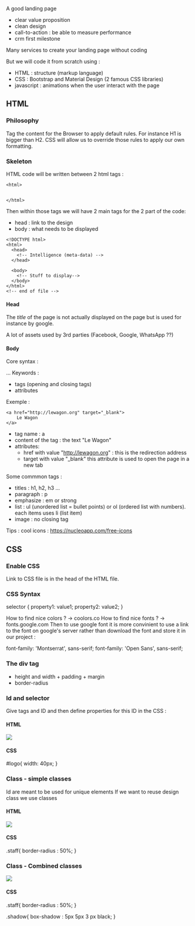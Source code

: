 
A good landing page
- clear value proposition
- clean design
- call-to-action : be able to measure performance
- crm first milestone

Many services to create your landing page without coding

But we will code it from scratch using :
- HTML : structure (markup language)
- CSS : Bootstrap and Material Design (2 famous CSS libraries)
- javascript : animations when the user interact with the page


## HTML

### Philosophy
Tag the content for the Browser to apply default rules. For instance H1 is bigger than H2. CSS will allow us to override those rules to apply our own formatting.

### Skeleton
HTML code will be written between 2 html tags :

```
<html>


</html>
```

Then within those tags we will have 2 main tags for the 2 part of the code:
- head : link to the design
- body : what needs to be displayed

```
<!DOCTYPE html>
<html>
  <head>
    <!-- Intelligence (meta-data) -->
  </head>

  <body>
    <!-- Stuff to display-->
  </body>
</html>
<!-- end of file -->
```

#### Head

The *title* of the page is not actually displayed on the page but is used for instance by google.

A lot of assets used by 3rd parties (Facebook, Google, WhatsApp ??)

#### Body

Core syntax :

<element attr="sthg"> ... </element>
Keywords :
- tags (opening and closing tags)
- attributes

Exemple :
```
<a href="http://lewagon.org" target="_blank">
    Le Wagon
</a>
```
- tag name : a
- content of the tag : the text "Le Wagon"
- attributes:
    - href with value "http://lewagon.org" : this is the redirection address
    - target with value "_blank" this attribute is used to open the page in a new tab

Some commmon tags :
- titles : h1, h2, h3 ...
- paragraph : p
- emphasize : em or strong
- list : ul (unordered list = bullet points) or ol (ordered list with numbers). each items uses li (list item)
- image : no closing tag

Tips : cool icons : https://nucleoapp.com/free-icons


## CSS

### Enable CSS
Link to CSS file is in the head of the HTML file.
<link rel="stylesheet" href="style.css">

### CSS Syntax
selector {
    property1: value1;
    property2: value2;
}

How to find nice colors ? -> coolors.co
How to find nice fonts  ? -> fonts.google.com
Then to use google font it is more convinient to use a link to the font on google's server rather than download the font and store it in our project :
<link href="https://fonts.googleapis.com/css2?family=Montserrat:ital,wght@1,600&family=Open+Sans:wght@300;400&display=swap" rel="stylesheet">
font-family: 'Montserrat', sans-serif;
font-family: 'Open Sans', sans-serif;


### The div tag

- height and width + padding + margin
- border-radius

### Id and selector

Give tags and ID and then define properties for this ID in the CSS :

#### HTML

<img src='logo.png' id="logo">

#### CSS

#logo{
    width: 40px;
}

### Class - simple classes

Id are meant to be used for unique elements
If we want to reuse design class we use classes

#### HTML

<img src='paul.png' id="staff">


#### CSS

.staff{
    border-radius : 50%;
}

### Class - Combined classes

<img src='paul.png' id="staff shadow">


#### CSS

.staff{
    border-radius : 50%;
}

.shadow{
    box-shadow : 5px 5px 3 px black;
}













